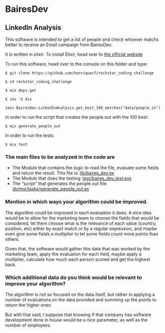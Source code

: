 # BairesDev

## LinkedIn Analysis

This software is intended to get a list of people and check whoever matchs better to receive an Email campaign from BairesDev.

It is written in *elixir*. To install Elixir, head over to [the official website](https://elixir-lang.org/install.html)

To run this software, head over to the console on this folder and type:

    $ git clone https://github.com/henriquecf/rockstar_coding_challenge

    $ cd rockstar_coding_challenge

    $ mix deps.get

    $ iex -S mix

    iex> BairesDev.LinkedInAnalysis.get_best_100_matches("data/people.in")

In order to run the script that creates the people.out with the 100 best:

    $ mix generate_people_out

In order to run the tests:

    $ mix test


### The main files to be analyzed in the code are

- The Module that contains the logic to read the file, evaluate some fields and return the result. This file is: [lib/baires_dev.ex](lib/baires_dev.ex)
- The Module that does the testing: [test/baires_dev_test.exs](test/baires_dev_test.exs)
- The “script” that generates the people.out file: [lib/mix/tasks/generate_people_out.ex](lib/mix/tasks/generate_people_out.ex)

### Mention in which ways your algorithm could be improved.

The algorithm could be improved in each evaluation it does. A nice idea would be to allow for the marketing team to choose the fields that would be considered, let them choose what is the relevance of each value (country, position, etc) either by exact match or by a regular expression, and maybe even give some fields a multiplier to let some fields count more points than others.

Given that, the software would gather this data that was worked by the marketing team, apply the evaluation for each field, maybe apply a multiplier, calculate how much each person scored and get the highest back.

### Which additional data do you think would be relevant to improve your algorithm?

The algorithm is not so focused on the data itself, but rather in applying a number of evaluations on the data provided and summing up the points to return the higher ones.

But with that said, I suppose that knowing if that company has software development done in house would be a nice parameter, as well as the number of employees.

